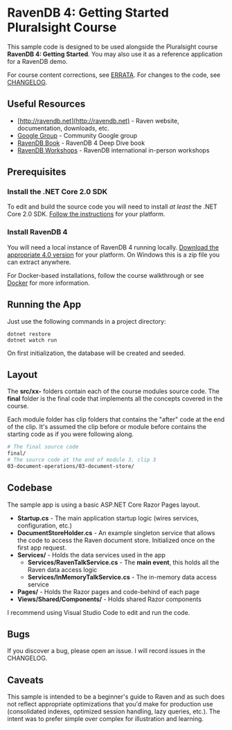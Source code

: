 # RavenDB 4: Getting Started Pluralsight Course

This sample code is designed to be used alongside the Pluralsight course **RavenDB 4: Getting Started**. You may also use it as a reference application for a RavenDB demo.

For course content corrections, see [ERRATA](ERRATA.md). For changes to the code, see [CHANGELOG](CHANGELOG.md).

## Useful Resources

- [http://ravendb.net](http://ravendb.net) - Raven website, documentation, downloads, etc.
- [Google Group](https://groups.google.com/forum/#!forum/ravendb) - Community Google group
- [RavenDB Book](https://github.com/ravendb/book) - RavenDB 4 Deep Dive book
- [RavenDB Workshops](http://workshops.ravendb.net) - RavenDB international in-person workshops

## Prerequisites

### Install the .NET Core 2.0 SDK

To edit and build the source code you will need to install *at least* the .NET Core 2.0 SDK. [Follow the instructions](https://www.microsoft.com/net/download/core) for your platform.

### Install RavenDB 4

You will need a local instance of RavenDB 4 running locally. [Download the appropriate 4.0 version](https://ravendb.net/downloads) for your platform. On Windows this is a zip file you can extract anywhere.

For Docker-based installations, follow the course walkthrough or see [Docker](docs/DOCKER.md) for more information.

## Running the App

Just use the following commands in a project directory:

    dotnet restore
    dotnet watch run

On first initialization, the database will be created and seeded.

## Layout

The **src/xx-** folders contain each of the course modules source code. The **final** folder is the final code that implements all the concepts covered in the course.

Each module folder has clip folders that contains the "after" code at the end of the clip. It's assumed the clip before or module before contains the starting code as if you were following along.

```bash
# The final source code
final/
# The source code at the end of module 3, clip 3
03-document-operations/03-document-store/
```

## Codebase

The sample app is using a basic ASP.NET Core Razor Pages layout.

- **Startup.cs** - The main application startup logic (wires services, configuration, etc.)
- **DocumentStoreHolder.cs** - An example singleton service that allows the code to access the Raven document store. Initialized once on the first app request.
- **Services/** - Holds the data services used in the app
    - **Services/RavenTalkService.cs** - The **main event**, this holds all the Raven data access logic
    - **Services/InMemoryTalkService.cs** - The in-memory data access service
- **Pages/** - Holds the Razor pages and code-behind of each page
- **Views/Shared/Components/** - Holds shared Razor components

I recommend using Visual Studio Code to edit and run the code.

## Bugs

If you discover a bug, please open an issue. I will record issues in the CHANGELOG.

## Caveats

This sample is intended to be a beginner's guide to Raven and as such does not reflect appropriate optimizations that you'd make for production use (consolidated indexes, optimized session handling, lazy queries, etc.). The intent was to prefer simple over complex for illustration and learning.